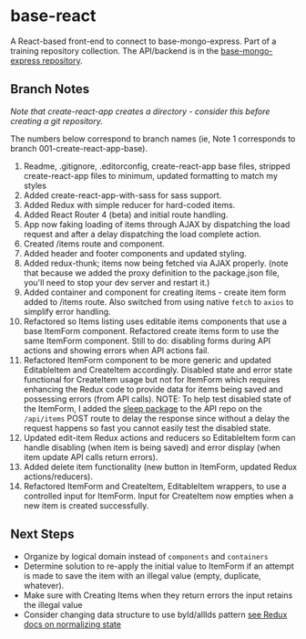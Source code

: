 # base-react

A React-based front-end to connect to base-mongo-express. Part of a training repository collection. The API/backend is in the [base-mongo-express repository](https://github.com/caltemose/base-mongo-express).

## Branch Notes

*Note that create-react-app creates a directory - consider this before creating a git repository.*

The numbers below correspond to branch names (ie, Note 1 corresponds to branch 001-create-react-app-base).

1. Readme, .gitignore, .editorconfig, create-react-app base files, stripped create-react-app files to minimum, updated formatting to match my styles
2. Added create-react-app-with-sass for sass support.
3. Added Redux with simple reducer for hard-coded items.
4. Added React Router 4 (beta) and initial route handling.
5. App now faking loading of items through AJAX by dispatching the load request and after a delay dispatching the load complete action.
6. Created /items route and component.
7. Added header and footer components and updated styling.
8. Added redux-thunk; items now being fetched via AJAX properly. (note that because we added the proxy definition to the package.json file, you'll need to stop your dev server and restart it.)
9. Added container and component for creating items - create item form added to /items route. Also switched from using native `fetch` to `axios` to simplify error handling.
10. Refactored so Items listing uses editable items components that use a base ItemForm component. Refactored create items form to use the same ItemForm component. Still to do: disabling forms during API actions and showing errors when API actions fail.
11. Refactored ItemForm component to be more generic and updated EditableItem and CreateItem accordingly. Disabled state and error state functional for CreateItem usage but not for ItemForm which requires enhancing the Redux code to provide data for items being saved and possessing errors (from API calls). NOTE: To help test disabled state of the ItemForm, I added the [sleep package](https://www.npmjs.com/package/sleep) to the API repo on the `/api/items` POST route to delay the response since without a delay the request happens so fast you cannot easily test the disabled state.
12. Updated edit-item Redux actions and reducers so EditableItem form can handle disabling (when item is being saved) and error display (when item update API calls return errors).
13. Added delete item functionality (new button in ItemForm, updated Redux actions/reducers).
14. Refactored ItemForm and CreateItem, EditableItem wrappers, to use a controlled input for ItemForm. Input for CreateItem now empties when a new item is created successfully.

## Next Steps

- Organize by logical domain instead of `components` and `containers`
- Determine solution to re-apply the initial value to ItemForm if an attempt is made to save the item with an illegal value (empty, duplicate, whatever).
- Make sure with Creating Items when they return errors the input retains the illegal value
- Consider changing data structure to use byId/allIds pattern [see Redux docs on normalizing state](http://redux.js.org/docs/recipes/reducers/NormalizingStateShape.html)
